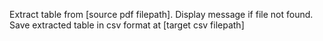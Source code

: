 Extract table from [source pdf filepath]. Display message if file not found. Save extracted table in csv format at [target csv filepath]